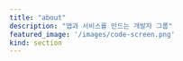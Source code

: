 ```yaml
---
title: "about"
description: "앱과 서비스를 만드는 개발자 그룹"
featured_image: '/images/code-screen.png'
kind: section
---
```


